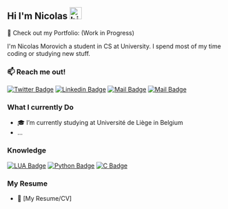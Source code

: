## Hi I'm Nicolas <img src="https://user-images.githubusercontent.com/1303154/88677602-1635ba80-d120-11ea-84d8-d263ba5fc3c0.gif" width="28px" height="28px" alt="hi">

🚀 Check out my Portfolio: (Work in Progress)


I'm Nicolas Morovich a student in CS at University. I spend most of my time coding or studying new stuff. 



### :mailbox: Reach me out!

[![Twitter Badge](https://img.shields.io/badge/-@NicolasMorovich-1ca0f1?style=flat&labelColor=1ca0f1&logo=twitter&logoColor=white&link=https://twitter.com/Ipenywis)](https://twitter.com/stillnicooo) [![Linkedin Badge](https://img.shields.io/badge/-Nicolas-0e76a8?style=flat&labelColor=0e76a8&logo=linkedin&logoColor=white)](https://www.linkedin.com/in/nicolas-morovich/) [![Mail Badge](https://img.shields.io/badge/-@nicolas_mrvh-e84393?style=flat&labelColor=e84393&logo=instagram&logoColor=white)](https://instagram.com/nicolas_mrvh) [![Mail Badge](https://img.shields.io/badge/-morovichnicolas-c0392b?style=flat&labelColor=c0392b&logo=gmail&logoColor=white)](mailto:morovichnicolas@gmail.com)




### What I currently Do

- 🎓 I’m currently studying at Université de Liège in Belgium
- ...

  

### Knowledge

[![LUA Badge](https://img.shields.io/badge/-LUA-61DBFB?style=for-the-badge&labelColor=black&logo=lua&logoColor=61DBFB)](#) [![Python Badge](https://img.shields.io/badge/-Python-F0DB4F?style=for-the-badge&labelColor=black&logo=python&logoColor=F0DB4F)](#) [![C Badge](https://img.shields.io/badge/-C/C++-007acc?style=for-the-badge&labelColor=black&logo=.net&logoColor=007acc)](#)

### My Resume
- :paperclip: [My Resume/CV]
